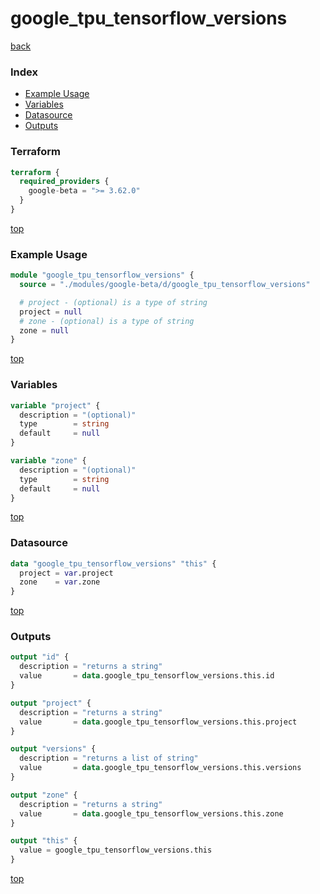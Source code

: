 # google_tpu_tensorflow_versions

[back](../google-beta.md)

### Index

- [Example Usage](#example-usage)
- [Variables](#variables)
- [Datasource](#datasource)
- [Outputs](#outputs)

### Terraform

```terraform
terraform {
  required_providers {
    google-beta = ">= 3.62.0"
  }
}
```

[top](#index)

### Example Usage

```terraform
module "google_tpu_tensorflow_versions" {
  source = "./modules/google-beta/d/google_tpu_tensorflow_versions"

  # project - (optional) is a type of string
  project = null
  # zone - (optional) is a type of string
  zone = null
}
```

[top](#index)

### Variables

```terraform
variable "project" {
  description = "(optional)"
  type        = string
  default     = null
}

variable "zone" {
  description = "(optional)"
  type        = string
  default     = null
}
```

[top](#index)

### Datasource

```terraform
data "google_tpu_tensorflow_versions" "this" {
  project = var.project
  zone    = var.zone
}
```

[top](#index)

### Outputs

```terraform
output "id" {
  description = "returns a string"
  value       = data.google_tpu_tensorflow_versions.this.id
}

output "project" {
  description = "returns a string"
  value       = data.google_tpu_tensorflow_versions.this.project
}

output "versions" {
  description = "returns a list of string"
  value       = data.google_tpu_tensorflow_versions.this.versions
}

output "zone" {
  description = "returns a string"
  value       = data.google_tpu_tensorflow_versions.this.zone
}

output "this" {
  value = google_tpu_tensorflow_versions.this
}
```

[top](#index)